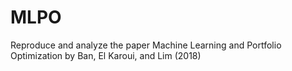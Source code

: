 # MLPO
Reproduce and analyze the paper Machine Learning and Portfolio Optimization by Ban, El Karoui, and Lim (2018)
